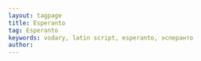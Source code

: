 ```yaml
---
layout: tagpage
title: Esperanto
tag: Esperanto
keywords: vodary, latin script, esperanto, эсперанто
author: 
---
```

